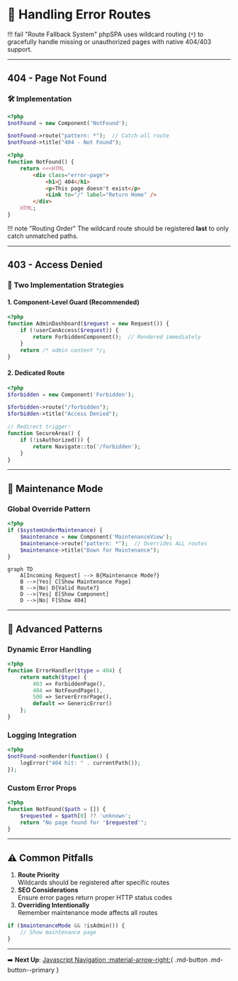 # 🚨 Handling Error Routes

!!! fail "Route Fallback System"
    phpSPA uses wildcard routing (`*`) to gracefully handle missing or unauthorized pages with native 404/403 support.

---

## 404 - Page Not Found

### 🛠️ Implementation

```php title="Wildcard fallback route"
<?php
$notFound = new Component('NotFound');

$notFound->route("pattern: *");  // Catch-all route
$notFound->title("404 - Not Found");
```

```php title="Example 404 Component"
<?php
function NotFound() {
    return <<<HTML
        <div class="error-page">
            <h1>🚧 404</h1>
            <p>This page doesn't exist</p>
            <Link to="/" label="Return Home" />
        </div>
    HTML;
}
```

!!! note "Routing Order"
    The wildcard route should be registered **last** to only catch unmatched paths.

---

## 403 - Access Denied

### 🔐 Two Implementation Strategies

#### 1. Component-Level Guard (Recommended)

```php title="Inline permission check"
<?php
function AdminDashboard($request = new Request()) {
    if (!userCanAccess($request)) {
        return ForbiddenComponent();  // Rendered immediately
    }
    return /* admin content */;
}
```

#### 2. Dedicated Route

```php title="Explicit 403 route"
<?php
$forbidden = new Component('Forbidden');

$forbidden->route("/forbidden");
$forbidden->title("Access Denied");

// Redirect trigger:
function SecureArea() {
    if (!isAuthorized()) {
        return Navigate::to('/forbidden');
    }
}
```

---

## 🚧 Maintenance Mode

### Global Override Pattern

```php title="Emergency maintenance"
<?php
if ($systemUnderMaintenance) {
    $maintenance = new Component('MaintenanceView');
    $maintenance->route("pattern: *");  // Overrides ALL routes
    $maintenance->title("Down for Maintenance");
}
```

```mermaid
graph TD
    A[Incoming Request] --> B{Maintenance Mode?}
    B -->|Yes| C[Show Maintenance Page]
    B -->|No| D{Valid Route?}
    D -->|Yes| E[Show Component]
    D -->|No| F[Show 404]
```

---

## 🧩 Advanced Patterns

### Dynamic Error Handling

```php title="Context-aware errors"
<?php
function ErrorHandler($type = 404) {
    return match($type) {
        403 => ForbiddenPage(),
        404 => NotFoundPage(),
        500 => ServerErrorPage(),
        default => GenericError()
    };
}
```

### Logging Integration

```php title="Error tracking"
<?php
$notFound->onRender(function() {
    logError("404 hit: " . currentPath());
});
```

### Custom Error Props

```php title="Enhanced 404"
<?php
function NotFound($path = []) {
    $requested = $path[0] ?? 'unknown';
    return "No page found for '$requested'";
}
```

---

## ⚠️ Common Pitfalls

1. **Route Priority**  
   Wildcards should be registered after specific routes
2. **SEO Considerations**  
   Ensure error pages return proper HTTP status codes
3. **Overriding Intentionally**  
   Remember maintenance mode affects all routes

```php title="Safe maintenance check"
if ($maintenanceMode && !isAdmin()) {
    // Show maintenance page
}
```

---

➡️ **Next Up**: [Javascript Navigation :material-arrow-right:](./15-javascript-navigation.md){ .md-button .md-button--primary }
